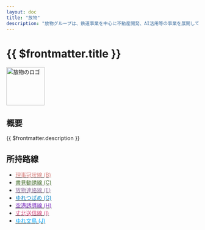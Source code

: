 ```yaml
---
layout: doc
title: "放物"
description: "放物グループは、鉄道事業を中心に不動産開発、AI活用等の事業を展開しています。"
---
```


# {{ $frontmatter.title }}
<img src="/img/company/houbutu.webp" alt="放物のロゴ" width="100px">

## 概要
{{ $frontmatter.description }}

## 所持路線
- [<span style="color: #D7817E">理事冠状線 (B)</span>](/company/houbutu/line/rizikanzyousen.md)
- [<span style="color: #456E2C">書見勧誘線 (C)</span>](/company/houbutu/line/syokenkanyusen.md)
- [<span style="color: #9577A3">放物連絡線 (E)</span>](/company/houbutu/line/houbuturenrakusen.md)
- [<span style="color: #0281C4">ゆれつばめ (G)</span>](/company/houbutu/line/yuretubame.md)
- [<span style="color: #7B2CBF">空港誘導線 (H)</span>](/company/houbutu/line/kukoyudosen.md)
- [<span style="color: #D74B7E">丈北送信線 (I)</span>](/company/houbutu/line/zyouhokusousinsen.md)
- [<span style="color: #00a6ff">ゆれ文鳥 (J)</span>](/company/houbutu/line/yurebuntyo.md)
